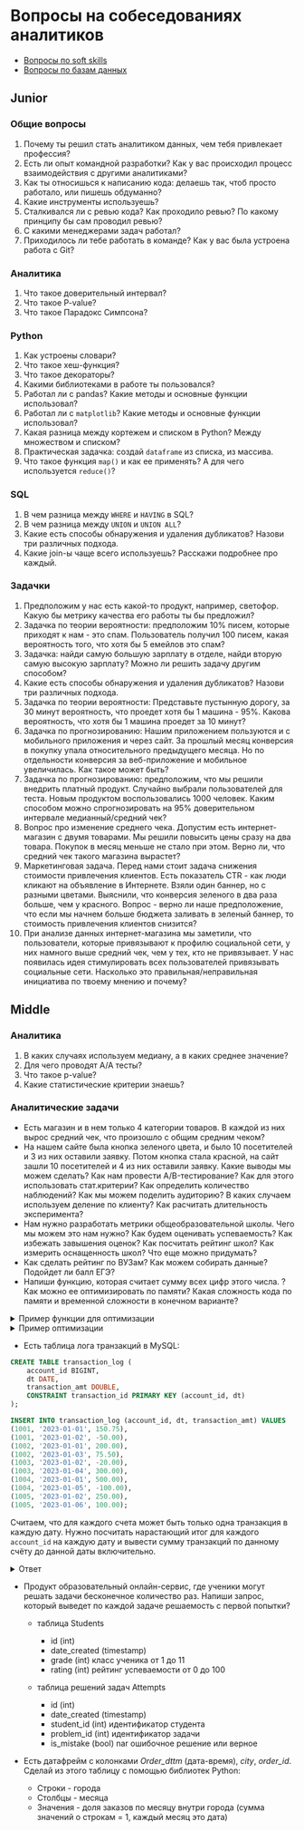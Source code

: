 # Вопросы на собеседованиях аналитиков

* [Вопросы по soft skills](/questions/common/softskills.md)
* [Вопросы по базам данных](/common/databases.md)

## Junior

### Общие вопросы

1. Почему ты решил стать аналитиком данных, чем тебя привлекает профессия?
1. Есть ли опыт командной разработки? Как у вас происходил процесс взаимодействия с другими аналитиками?
1. Как ты относишься к написанию кода: делаешь так, чтоб просто работало, или пишешь обдуманно?
1. Какие инструменты используешь?
1. Сталкивался ли с ревью кода? Как проходило ревью? По какому принципу бы сам проводил ревью?
1. С какими менеджерами задач работал?
1. Приходилось ли тебе работать в команде? Как у вас была устроена работа с Git?

### Аналитика

1. Что такое доверительный интервал?
1. Что такое P-value?
1. Что такое Парадокс Симпсона?

### Python

1. Как устроены словари?
1. Что такое хеш-функция?
1. Что такое декораторы?
1. Какими библиотеками в работе ты пользовался?
1. Работал ли с pandas? Какие методы  и основные функции использовал?
1. Работал ли с `matplotlib`? Какие методы  и основные функции использовал?
1. Какая разница между кортежем и списком в Python? Между множеством и списком?
1. Практическая задачка: создай `dataframe` из списка, из массива.
1. Что такое функция `map()` и как ее применять? А для чего используется `reduce()`?

### SQL

1. В чем разница между `WHERE` и `HAVING` в SQL?
1. В чем разница между `UNION` и `UNION ALL`?
1. Какие есть способы обнаружения и удаления дубликатов? Назови три различных подхода.
1. Какие join-ы чаще всего используешь? Расскажи подробнее про каждый.

### Задачки

1. Предположим у нас есть какой-то продукт, например, светофор. Какую бы метрику качества его работы ты бы предложил?
1. Задачка по теории вероятности: предположим 10% писем, которые приходят к нам - это спам. Пользователь получил 100 писем, какая вероятность того, что хотя бы 5 емейлов это спам?
1. Задачка: найди самую большую зарплату в отделе, найди вторую самую высокую зарплату? Можно ли решить задачу другим способом?
1. Какие есть способы обнаружения и удаления дубликатов? Назови три различных подхода.
1. Задачка по теории вероятности: Представьте пустынную дорогу, за 30 минут вероятность, что проедет хотя бы 1 машина - 95%. Какова вероятность, что хотя бы 1 машина проедет за 10 минут?
1. Задачка по прогнозированию: Нашим приложением пользуются и с мобильного приложения и через сайт. За прошлый месяц конверсия в покупку упала относительного предыдущего месяца. Но по отдельности конверсия за веб-приложение и мобильное увеличилась. Как такое может быть?
1. Задачка по прогнозированию: предположим, что мы решили внедрить платный продукт. Случайно выбрали пользователей для теста. Новым продуктом воспользовались 1000 человек. Каким способом можно спрогнозировать на 95% доверительном интервале медианный/средний чек?
1. Вопрос про изменение среднего чека. Допустим есть интернет-магазин с двумя товарами. Мы решили повысить цены сразу на два товара. Покупок в месяц меньше не стало при этом. Верно ли, что средний чек такого магазина вырастет?
1. Маркетинговая задача. Перед нами стоит задача снижения стоимости привлечения клиентов. Есть показатель CTR - как люди кликают на объявление в Интернете. Взяли один баннер, но с разными цветами. Выяснили, что конверсия зеленого в два раза больше, чем у красного. Вопрос - верно ли наше предположение, что если мы начнем больше бюджета заливать в зеленый баннер, то стоимость привлечения клиентов снизится?
1. При анализе данных интернет-магазина мы заметили, что пользователи, которые привязывают к профилю социальной сети, у них намного выше средний чек, чем у тех, кто не привязывает. У нас появилась идея стимулировать всех пользователей привязывать социальные сети. Насколько это правильная/неправильная инициатива по твоему мнению и почему?

## Middle

### Аналитика

1. В каких случаях используем медиану, а в каких среднее значение?
1. Для чего проводят А/А тесты?
1. Что такое p-value?
1. Какие статистические критерии знаешь?

### Аналитические задачи

* Есть магазин и в нем только 4 категории товаров. В каждой из них вырос средний чек, что произошло с общим средним чеком?
* На нашем сайте была кнопка зеленого цвета, и было 10 посетителей и 3 из них оставили заявку. Потом кнопка стала красной, на сайт зашли 10 посетителей и 4 из них оставили заявку. Какие выводы мы можем сделать? Как нам провести A/B-тестирование? Как для этого использовать стат.критерии? Как определить количество наблюдений? Как мы можем поделить аудиторию? В каких случаем используем деление по клиенту? Как расчитать длительность эксперимента?
* Нам нужно разработать метрики общеобразовательной школы. Чего мы можем это нам нужно? Как будем оценивать успеваемость? Как избежать завышения оценок? Как посчитать рейтинг школ? Как измерить оснащенность школ? Что еще можно придумать?
* Как сделать рейтинг по ВУЗам? Как можем собирать данные? Подойдет ли балл ЕГЭ?
* Напиши функцию, которая считает сумму всех цифр этого числа. ? Как можно ее оптимизировать по памяти? Какая сложность кода по памяти и временной сложности в конечном варианте?
<details><summary>Пример функции для оптимизации</summary>
<pre><code class="lang-python">def find_sum(num):
  return sum(int(digit) for digit in str(abs(num)))
</code></pre>
</details>
<details><summary>Пример оптимизации</summary>
<pre><code class="lang-python">def find_sum(num):
  num = abs(num)
  sum = 0
  while num > 0:
    sum += num % 10
    num = num // 10
  return sum
</code></pre>
</details>

* Есть таблица лога транзакций в MySQL:
```sql
CREATE TABLE transaction_log (
    account_id BIGINT,
    dt DATE,
    transaction_amt DOUBLE,
    CONSTRAINT transaction_id PRIMARY KEY (account_id, dt)
);

INSERT INTO transaction_log (account_id, dt, transaction_amt) VALUES
(1001, '2023-01-01', 150.75),
(1001, '2023-01-02', -50.00),
(1002, '2023-01-01', 200.00),
(1002, '2023-01-03', 75.50),
(1003, '2023-01-02', -20.00),
(1003, '2023-01-04', 300.00),
(1004, '2023-01-01', 500.00),
(1004, '2023-01-05', -100.00),
(1005, '2023-01-02', 250.00),
(1005, '2023-01-06', 100.00);
```

Считаем, что для каждого счета может быть только одна транзакция в каждую дату. Нужно посчитать нарастающий итог для каждого `account_id` на каждую дату и вывести сумму транзакций по данному счёту до данной даты включительно.
<details><summary>Ответ</summary>
<pre><code class="lang-sql">SELECT account_id, dt, sum(transaction_amt) OVER (PARTITION BY account_id
ORDER BY dt) AS sum_amt
FROM transaction_log;
</code></pre>
</details>

* Продукт образовательный онлайн-сервис, где ученики могут решать задачи бесконечное количество раз. Напиши запрос, который выведет по каждой задаче решаемость с первой попытки?
  * таблица Students
    * id (int)
    * date_created (timestamp)
    * grade (int) класс ученика от 1 до 11
    * rating (int) рейтинг успеваемости от 0 до 100

  * таблица решений задач Attempts
    * id (int)
    * date_created (timestamp)
    * student_id (int) идентификатор студента
    * problem_id (int) идентификатор задачи
    * is_mistake (bool) nar ошибочное решение или верное

* Есть датафрейм с колонками *Order_dttm* (дата-время), *city*, *order_id*. Сделай из этого таблицу с помощью библиотек Python:
  * Строки - города
  * Столбцы - месяца
  * Значения - доля заказов по месяцу внутри города (сумма значений о строкам = 1, каждый месяц это дата)
